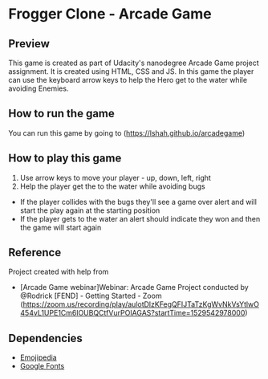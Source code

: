 # Frogger Clone - Arcade Game

## Preview
This game is created as part of Udacity's nanodegree Arcade Game project assignment. It is created using HTML, CSS and JS. 
In this game the player can use the keyboard arrow keys to help the Hero get to the water while avoiding Enemies. 

## How to run the game
You can run this game by going to (https://lshah.github.io/arcadegame)

## How to play this game
1. Use arrow keys to move your player - up, down, left, right
2. Help the player get the to the water while avoiding bugs
  * If the player collides with the bugs they'll see a game over alert and will start the play again at the starting position
  * If the player gets to the water an alert should indicate they won and then the game will start again

## Reference
Project created with help from 
  * [Arcade Game webinar]Webinar: Arcade Game Project conducted by @Rodrick [FEND] - Getting Started - Zoom 
  (https://zoom.us/recording/play/aulotDlzKFegQFIJTaTzKgWvNkVsYtlwO454vL1UPE1Cm6lOUBQCtfVurPOIAGAS?startTime=1529542978000)

## Dependencies
  * [Emojipedia](https://emojipedia.org/)
  * [Google Fonts](https://fonts.google.com/)

